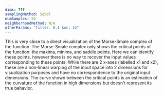 ```yaml
---
dims: ???
samplingMethod: Sobol
numSamples: 50
neighborhoodMethod: N/A
otherParams: "filter: 0.1 knn: 15"
---
```


This is very close to a direct visualization of the Morse-Smale complex of the
function. The Morse-Smale complex only shows the critical points of the
function: the maxima, minima, and saddle points. Here we can identify these
points. however there is no way to recover the input values corresponding to
these points. While there are 2 x-axes (labelled x1 and x2), these are a
non-linear warping of the input space into 2 dimensions for visualization
purposes and have no correspondence to the original input dimensions.  The
curve shown between the critical points is an estimation of the curvature of
the function in high dimensions but doesn't represent its true behavior.

